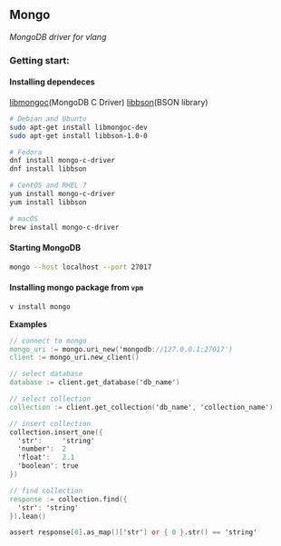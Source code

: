 ## Mongo

_MongoDB driver for vlang_

### Getting start:

#### Installing dependeces

[libmongoc](http://mongoc.org/libmongoc/current/installing.html#install-libmongoc-with-a-package-manager)(MongoDB C Driver)
[libbson](http://mongoc.org/libmongoc/current/installing.html#install-libbson-with-a-package-manager)(BSON library)

```bash
# Debian and Ubuntu
sudo apt-get install libmongoc-dev
sudo apt-get install libbson-1.0-0
```

```bash
# Fedora
dnf install mongo-c-driver
dnf install libbson
```

```bash
# CentOS and RHEL 7
yum install mongo-c-driver
yum install libbson
```

```bash
# macOS
brew install mongo-c-driver
```

#### Starting MongoDB

```bash
mongo --host localhost --port 27017
```

#### Installing mongo package from `vpm`

```bash
v install mongo
```

**Examples**


```v
// connect to mongo
mongo_uri := mongo.uri_new('mongodb://127.0.0.1:27017')
client := mongo_uri.new_client()

// select database
database := client.get_database('db_name')

// select collection
collection := client.get_collection('db_name', 'collection_name')

// insert collection
collection.insert_one({
  'str':     'string'
  'number':  2
  'float':   2.1
  'boolean': true
})

// find collection
response := collection.find({
  'str': 'string'
}).lean()

assert response[0].as_map()['str'] or { 0 }.str() == 'string'

```
